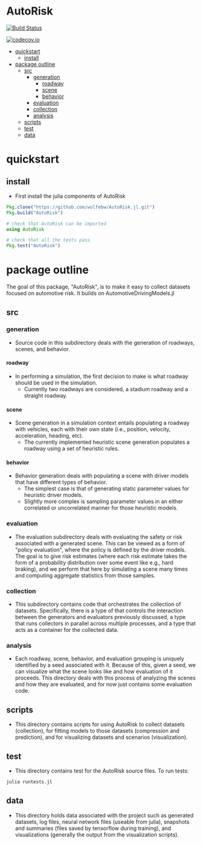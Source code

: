 # AutoRisk

[![Build Status](https://travis-ci.org/wulfebw/AutoRisk.jl.svg?branch=master)](https://travis-ci.org/wulfebw/AutoRisk.jl)

[![codecov.io](http://codecov.io/github/wulfebw/AutoRisk.jl/coverage.svg?branch=master)](http://codecov.io/github/wulfebw/AutoRisk.jl?branch=master)

<!-- MarkdownTOC -->

- [quickstart](#quickstart)
    - [install](#install)
- [package outline](#package-outline)
    - [src](#src)
        - [generation](#generation)
            - [roadway](#roadway)
            - [scene](#scene)
            - [behavior](#behavior)
        - [evaluation](#evaluation)
        - [collection](#collection-1)
        - [analysis](#analysis)
    - [scripts](#scripts)
    - [test](#test)
    - [data](#data)

<!-- /MarkdownTOC -->

# quickstart

## install
- First install the julia components of AutoRisk
```julia
Pkg.clone("https://github.com/wulfebw/AutoRisk.jl.git")
Pkg.build("AutoRisk")

# check that AutoRisk can be imported
using AutoRisk

# check that all the tests pass
Pkg.test("AutoRisk")
```

# package outline
The goal of this package, "AutoRisk", is to make it easy to collect datasets focused on automotive risk. It builds on AutomotiveDrivingModels.jl

## src

### generation
- Source code in this subdirectory deals with the generation of roadways, scenes, and behavior.

#### roadway
- In performing a simulation, the first decision to make is what roadway should be used in the simulation.
    + Currently two roadways are considered, a stadium roadway and a straight roadway.

#### scene
- Scene generation in a simulation context entails populating a roadway with vehicles, each with their own state (i.e., position, velocity, acceleration, heading, etc).
    + The currently implemented heuristic scene generation populates a roadway using a set of heuristic rules.

#### behavior
- Behavior generation deals with populating a scene with driver models that have different types of behavior.
    + The simplest case is that of generating static parameter values for heuristic driver models.
    + Slightly more complex is sampling parameter values in an either correlated or uncorrelated manner for those heuristic models.

### evaluation
- The evaluation subdirectory deals with evaluating the safety or risk associated with a generated scene. This can be viewed as a form of "policy evaluation", where the policy is defined by the driver models. The goal is to give risk estimates (where each risk estimate takes the form of a probability distribution over some event like e.g., hard braking), and we perform that here by simulating a scene many times and computing aggregate statistics from those samples.

### collection
- This subdirectory contains code that orchestrates the collection of datasets. Specifically, there is a type of that controls the interaction between the generators and evaluators previously discussed, a type that runs collectors in parallel across multiple processes, and a type that acts as a container for the collected data.

### analysis
- Each roadway, scene, behavior, and evaluation grouping is uniquely identified by a seed associated with it. Because of this, given a seed, we can visualize what the scene looks like and how evaluation of it proceeds. This directory deals with this process of analyzing the scenes and how they are evaluated, and for now just contains some evaluation code.

## scripts
- This directory contains scripts for using AutoRisk to collect datasets (collection), for fitting models to those datasets (compression and prediction), and for visualizing datasets and scenarios (visualization).

## test
- This directory contains test for the AutoRisk source files. To run tests:
```bash
julia runtests.jl
```

## data
- This directory holds data associated with the project such as generated datasets, log files, neural network files (useable from julia), snapshots and summaries (files saved by tensorflow during training), and visualizations (generally the output from the visualization scripts).
